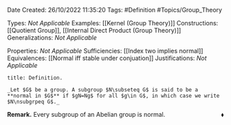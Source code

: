 <div class="topSpace"></div>

Date Created: 26/10/2022 11:35:20
Tags: #Definition #Topics/Group_Theory

Types: _Not Applicable_
Examples: [[Kernel (Group Theory)]]
Constructions: [[Quotient Group]], [[Internal Direct Product (Group Theory)]]
Generalizations: _Not Applicable_

Properties: _Not Applicable_
Sufficiencies: [[Index two implies normal]]
Equivalences: [[Normal iff stable under conjuation]]
Justifications: _Not Applicable_

``` ad-Definition
title: Definition.

_Let $G$ be a group. A subgroup $N\subseteq G$ is said to be a **normal in $G$** if $gN=Ng$ for all $g\in G$, in which case we write $N\nsubgrpeq G$._

```

**Remark.** Every subgroup of an Abelian group is normal.<span style="float:right;">$\blacklozenge$</span>
